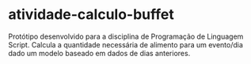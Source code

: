 # atividade-calculo-buffet
Protótipo desenvolvido para a disciplina de Programação de Linguagem Script. Calcula a quantidade necessária de alimento para um evento/dia dado um modelo baseado em dados de dias anteriores.
